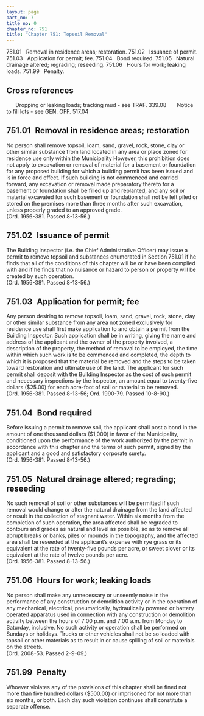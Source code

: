 ```yaml
---
layout: page
part_no: 7
title_no: 0
chapter_no: 751
title: "Chapter 751: Topsoil Removal"
---
```


751.01   Removal in residence areas; restoration.
751.02   Issuance of permit.
751.03   Application for permit; fee.
751.04   Bond required.
751.05   Natural drainage altered; regrading; reseeding.
751.06   Hours for work; leaking loads.
751.99   Penalty.

## Cross references

      Dropping or leaking loads; tracking mud - see TRAF.
339.08
      Notice to fill lots - see GEN. OFF. 517.04

## 751.01   Removal in residence areas; restoration

No person shall remove topsoil, loam, sand, gravel, rock, stone, clay or
other similar substance from land located in any area or place zoned for
residence use only within the Municipality However, this prohibition does not
apply to excavation or removal of material for a basement or foundation for any
proposed building for which a building permit has been issued and is in force
and effect. If such building is not commenced and carried forward, any
excavation or removal made preparatory thereto for a basement or foundation
shall be filled up and replanted, and any soil or material excavated for such
basement or foundation shall not be left piled or stored on the premises more
than three months after such excavation, unless properly graded to an approved
grade.  
(Ord. 1956-381. Passed 8-13-56.)

## 751.02   Issuance of permit

The Building Inspector (i.e. the Chief Administrative Officer) may issue a
permit to remove topsoil and substances enumerated in Section 751.01 if he finds that all of the conditions of this chapter will be or have
been complied with and if he finds that no nuisance or hazard to person or
property will be created by such operation.  
(Ord. 1956-381. Passed 8-13-56.)

## 751.03   Application for permit; fee

Any person desiring to remove topsoil, loam, sand, gravel, rock, stone, clay
or other similar substance from any area not zoned exclusively for residence
use shall first make application to and obtain a permit from the Building
Inspector. Such application shall be in writing, giving the name and address of
the applicant and the owner of the property involved, a description of the
property, the method of removal to be employed, the time within which such work
is to be commenced and completed, the depth to which it is proposed that the
material be removed and the steps to be taken toward restoration and ultimate
use of the land. The applicant for such permit shall deposit with the Building
Inspector as the cost of such permit and necessary inspections by the
Inspector, an amount equal to twenty-five dollars ($25.00) for each acre-foot
of soil or material to be removed.  
(Ord. 1956-381. Passed 8-13-56; Ord. 1990-79. Passed 10-8-90.)

## 751.04   Bond required

Before issuing a permit to remove soil, the applicant shall post a bond in
the amount of one thousand dollars ($1,000) in favor of the Municipality,
conditioned upon the performance of the work authorized by the permit in
accordance with this chapter and the terms of such permit, signed by the
applicant and a good and satisfactory corporate surety.  
(Ord. 1956-381. Passed 8-13-56.)

## 751.05   Natural drainage altered; regrading; reseeding

No such removal of soil or other substances will be permitted if such
removal would change or alter the natural drainage from the land affected or
result in the collection of stagnant water. Within six months from the
completion of such operation, the area affected shall be regraded to contours
and grades as natural and level as possible, so as to remove all abrupt breaks
or banks, piles or mounds in the topography, and the affected area shall be
reseeded at the applicant’s expense with rye grass or its equivalent at the
rate of twenty-five pounds per acre, or sweet clover or its equivalent at the
rate of twelve pounds per acre.  
(Ord. 1956-381. Passed 8-13-56.)

## 751.06   Hours for work; leaking loads

No person shall make any unnecessary or unseemly noise in the performance of
any construction or demolition activity or in the operation of any mechanical,
electrical, pneumatically, hydraulically powered or battery operated apparatus
used in connection with any construction or demolition activity between the
hours of 7:00 p.m. and 7:00 a.m. from Monday to Saturday, inclusive. No such
activity or operation shall be performed on Sundays or holidays. Trucks or
other vehicles shall not be so loaded with topsoil or other materials as to
result in or cause spilling of soil or materials on the streets.  
(Ord. 2008-53. Passed 2-9-09.)

## 751.99   Penalty

Whoever violates any of the provisions of this chapter shall be fined not
more than five hundred dollars ($500.00) or imprisoned for not more than six
months, or both. Each day such violation continues shall constitute a separate
offense.
